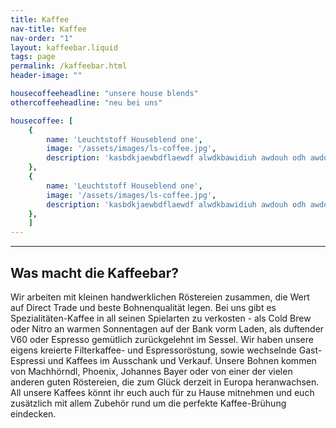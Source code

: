 ```yaml
---
title: Kaffee
nav-title: Kaffee
nav-order: "1"
layout: kaffeebar.liquid
tags: page
permalink: /kaffeebar.html
header-image: ""

housecoffeeheadline: "unsere house blends"
othercoffeeheadline: "neu bei uns"

housecoffee: [
    {
        name: 'Leuchtstoff Houseblend one',
        image: '/assets/images/ls-coffee.jpg',
        description: 'kasbdkjaewbdflaewdf alwdkbawidiuh awdouh odh awdoiuh awodiuh awoduhawod awoidh awodih awfoih awodih ',
    },
    {
        name: 'Leuchtstoff Houseblend one',
        image: '/assets/images/ls-coffee.jpg',
        description: 'kasbdkjaewbdflaewdf alwdkbawidiuh awdouh odh awdoiuh awodiuh awoduhawod awoidh awodih awfoih awodih ',
    },
    ]
---
```


---
## Was macht die Kaffeebar?

 Wir arbeiten mit kleinen handwerklichen Röstereien zusammen, die Wert auf Direct Trade und beste Bohnenqualität legen. Bei uns gibt es Spezialitäten-Kaffee in all seinen Spielarten zu verkosten - als Cold Brew oder Nitro an warmen Sonnentagen auf der Bank vorm Laden, als duftender V60 oder Espresso gemütlich zurückgelehnt im Sessel. Wir haben unsere eigens kreierte Filterkaffee- und Espressoröstung, sowie wechselnde Gast-Espressi und Kaffees im Ausschank und Verkauf. Unsere Bohnen kommen von Machhörndl, Phoenix, Johannes Bayer oder von einer der vielen anderen guten Röstereien, die zum Glück derzeit in Europa heranwachsen. All unsere Kaffees könnt ihr euch auch für zu Hause mitnehmen und euch zusätzlich mit allem Zubehör rund um die perfekte Kaffee-Brühung eindecken.
